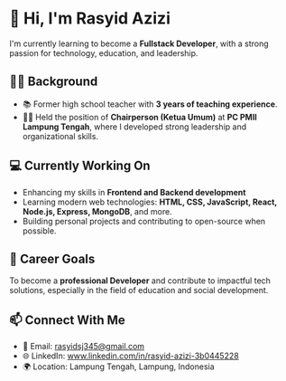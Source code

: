 # 👋 Hi, I'm Rasyid Azizi

I'm currently learning to become a **Fullstack Developer**, with a strong passion for technology, education, and leadership.

## 👨‍🏫 Background

- 📚 Former high school teacher with **3 years of teaching experience**.
- 🧑‍💼 Held the position of **Chairperson (Ketua Umum)** at **PC PMII Lampung Tengah**, where I developed strong leadership and organizational skills.

## 💻 Currently Working On

- Enhancing my skills in **Frontend and Backend development**
- Learning modern web technologies: **HTML, CSS, JavaScript, React, Node.js, Express, MongoDB**, and more.
- Building personal projects and contributing to open-source when possible.

## 🎯 Career Goals

To become a **professional Developer** and contribute to impactful tech solutions, especially in the field of education and social development.

## 📫 Connect With Me

- 📧 Email: rasyidsj345@gmail.com
- 🌐 LinkedIn: www.linkedin.com/in/rasyid-azizi-3b0445228
- 🌍 Location: Lampung Tengah, Lampung, Indonesia


